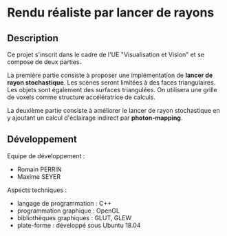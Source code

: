 # Rendu réaliste par lancer de rayons

## Description

 Ce projet s'inscrit dans le cadre de l'UE "Visualisation et Vision" et se compose de deux parties. 
 
 La première partie consiste à proposer une implémentation de **lancer de rayon stochastique**. Les scènes seront limitées à des faces triangulaires. Les objets sont également des surfaces triangulées. On utilisera une grille de voxels comme structure accélératrice de calculs.
 
 La deuxième partie consiste à améliorer le lancer de rayon stochastique en y ajoutant un calcul d'éclairage indirect par **photon-mapping**.

## Développement

Equipe de développement :
* Romain PERRIN
* Maxime SEYER

Aspects techniques :
* langage de programmation : C++
* programmation graphique : OpenGL
* bibliothèques graphiques : GLUT, GLEW
* plate-forme : développé sous Ubuntu 18.04
